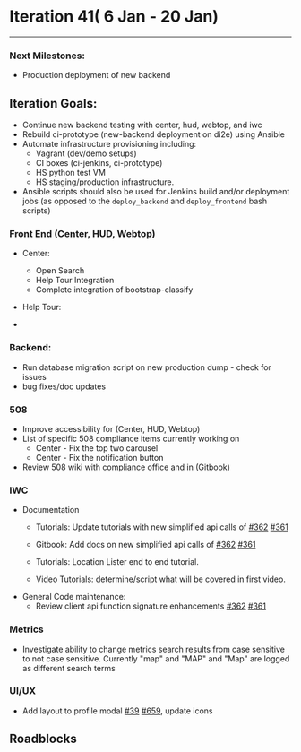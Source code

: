 # Iteration 41( 6 Jan - 20 Jan)

*** 
### Next Milestones:
* Production deployment of new backend

## Iteration Goals:
* Continue new backend testing with center, hud, webtop, and iwc
* Rebuild ci-prototype (new-backend deployment on di2e) using Ansible
* Automate infrastructure provisioning including:
  * Vagrant (dev/demo setups)
  * CI boxes (ci-jenkins, ci-prototype)
  * HS python test VM
  * HS staging/production infrastructure. 
* Ansible scripts should also be used for Jenkins build and/or deployment jobs (as opposed to the `deploy_backend` and `deploy_frontend` bash scripts)

### Front End (Center, HUD, Webtop)

* Center:
  * Open Search
  * Help Tour Integration
  * Complete integration of bootstrap-classify

* Help Tour:
 * 

### Backend:
* Run database migration script on new production dump - check for issues
* bug fixes/doc updates

### 508 
* Improve accessibility for (Center, HUD, Webtop)
* List of specific 508 compliance items currently working on
   * Center - Fix the top two carousel
   * Center - Fix the notification button   
* Review 508 wiki with compliance office and in (Gitbook) 

### IWC
* Documentation
    * Tutorials: Update tutorials with new simplified api calls of [#362](https://github.com/ozone-development/ozp-iwc/issues/362) [#361](https://github.com/ozone-development/ozp-iwc/issues/361)

    * Gitbook: Add docs on new simplified api calls of [#362](https://github.com/ozone-development/ozp-iwc/issues/362) [#361](https://github.com/ozone-development/ozp-iwc/issues/361)

    * Tutorials: Location Lister end to end tutorial.
    * Video Tutorials: determine/script what will be covered in first video.
* General Code maintenance:
    * Review client api function signature enhancements [#362](https://github.com/ozone-development/ozp-iwc/issues/362) [#361](https://github.com/ozone-development/ozp-iwc/issues/361)

### Metrics
* Investigate ability to change metrics search results from case sensitive to not case sensitive. Currently "map" and "MAP" and "Map" are logged as different search terms

### UI/UX
* Add layout to profile modal [#39](https://github.com/ozone-development/ozp-react-commons/pull/39) [#659](https://github.com/ozone-development/ozp-webtop/pull/659), update icons

## Roadblocks
